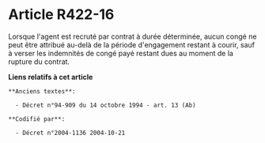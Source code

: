 # Article R422-16

Lorsque l'agent est recruté par contrat à durée déterminée, aucun congé ne peut être attribué au-delà de la période
d'engagement restant à courir, sauf à verser les indemnités de congé payé restant dues au moment de la rupture du contrat.

**Liens relatifs à cet article**

	**Anciens textes**:

	  - Décret n°94-909 du 14 octobre 1994 - art. 13 (Ab)

	**Codifié par**:

	  - Décret n°2004-1136 2004-10-21
